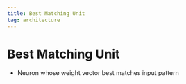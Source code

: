 ```yaml
---
title: Best Matching Unit
tag: architecture
---
```


# Best Matching Unit
- Neuron whose weight vector best matches input pattern


























































































